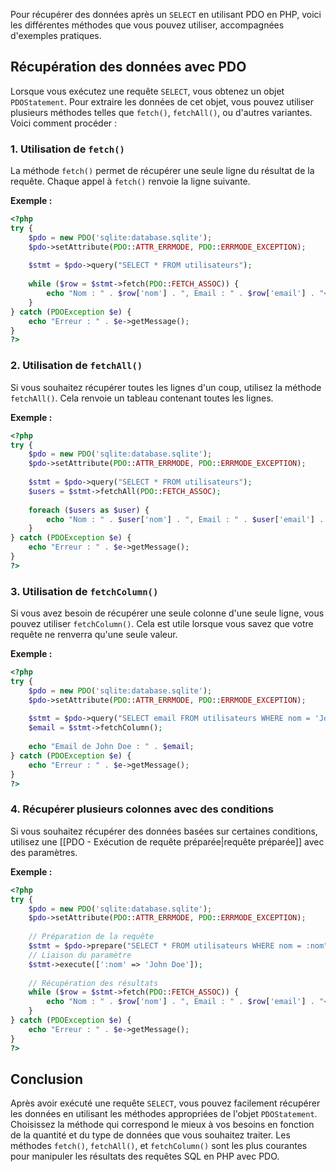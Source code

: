 Pour récupérer des données après un `SELECT` en utilisant PDO en PHP, voici les différentes méthodes que vous pouvez utiliser, accompagnées d'exemples pratiques.

## Récupération des données avec PDO

Lorsque vous exécutez une requête `SELECT`, vous obtenez un objet `PDOStatement`. Pour extraire les données de cet objet, vous pouvez utiliser plusieurs méthodes telles que `fetch()`, `fetchAll()`, ou d'autres variantes. Voici comment procéder :

### 1. Utilisation de `fetch()`

La méthode `fetch()` permet de récupérer une seule ligne du résultat de la requête. Chaque appel à `fetch()` renvoie la ligne suivante.

**Exemple :**

```php
<?php
try {
    $pdo = new PDO('sqlite:database.sqlite');
    $pdo->setAttribute(PDO::ATTR_ERRMODE, PDO::ERRMODE_EXCEPTION);
    
    $stmt = $pdo->query("SELECT * FROM utilisateurs");
    
    while ($row = $stmt->fetch(PDO::FETCH_ASSOC)) {
        echo "Nom : " . $row['nom'] . ", Email : " . $row['email'] . "<br>";
    }
} catch (PDOException $e) {
    echo "Erreur : " . $e->getMessage();
}
?>
```

### 2. Utilisation de `fetchAll()`

Si vous souhaitez récupérer toutes les lignes d'un coup, utilisez la méthode `fetchAll()`. Cela renvoie un tableau contenant toutes les lignes.

**Exemple :**

```php
<?php
try {
    $pdo = new PDO('sqlite:database.sqlite');
    $pdo->setAttribute(PDO::ATTR_ERRMODE, PDO::ERRMODE_EXCEPTION);
    
    $stmt = $pdo->query("SELECT * FROM utilisateurs");
    $users = $stmt->fetchAll(PDO::FETCH_ASSOC);
    
    foreach ($users as $user) {
        echo "Nom : " . $user['nom'] . ", Email : " . $user['email'] . "<br>";
    }
} catch (PDOException $e) {
    echo "Erreur : " . $e->getMessage();
}
?>
```

### 3. Utilisation de `fetchColumn()`

Si vous avez besoin de récupérer une seule colonne d'une seule ligne, vous pouvez utiliser `fetchColumn()`. Cela est utile lorsque vous savez que votre requête ne renverra qu'une seule valeur.

**Exemple :**

```php
<?php
try {
    $pdo = new PDO('sqlite:database.sqlite');
    $pdo->setAttribute(PDO::ATTR_ERRMODE, PDO::ERRMODE_EXCEPTION);
    
    $stmt = $pdo->query("SELECT email FROM utilisateurs WHERE nom = 'John Doe'");
    $email = $stmt->fetchColumn();
    
    echo "Email de John Doe : " . $email;
} catch (PDOException $e) {
    echo "Erreur : " . $e->getMessage();
}
?>
```

### 4. Récupérer plusieurs colonnes avec des conditions

Si vous souhaitez récupérer des données basées sur certaines conditions, utilisez une [[PDO - Exécution de requête préparée|requête préparée]] avec des paramètres.

**Exemple :**

```php
<?php
try {
    $pdo = new PDO('sqlite:database.sqlite');
    $pdo->setAttribute(PDO::ATTR_ERRMODE, PDO::ERRMODE_EXCEPTION);
    
    // Préparation de la requête
    $stmt = $pdo->prepare("SELECT * FROM utilisateurs WHERE nom = :nom");
    // Liaison du paramètre
    $stmt->execute([':nom' => 'John Doe']);
    
    // Récupération des résultats
    while ($row = $stmt->fetch(PDO::FETCH_ASSOC)) {
        echo "Nom : " . $row['nom'] . ", Email : " . $row['email'] . "<br>";
    }
} catch (PDOException $e) {
    echo "Erreur : " . $e->getMessage();
}
?>
```

## Conclusion

Après avoir exécuté une requête `SELECT`, vous pouvez facilement récupérer les données en utilisant les méthodes appropriées de l'objet `PDOStatement`. Choisissez la méthode qui correspond le mieux à vos besoins en fonction de la quantité et du type de données que vous souhaitez traiter. Les méthodes `fetch()`, `fetchAll()`, et `fetchColumn()` sont les plus courantes pour manipuler les résultats des requêtes SQL en PHP avec PDO.